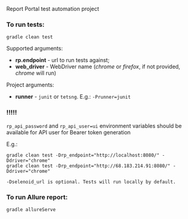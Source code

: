 Report Portal test automation project

### To run tests:

`gradle clean test`

Supported arguments:

* **rp.endpoint** - url to run tests against;
* **web_driver** - WebDriver name (_chrome_ or _firefox_, if not provided, _chrome_ will run)

Project arguments:
* **runner** - `junit` or `tetsng`. E.g.: `-Prunner=junit`
### !!!!!

`rp_api_password` and `rp_api_user=ui` environment variables should be available for API user for Bearer token generation

E.g.:

```shell
gradle clean test -Drp_endpoint="http://localhost:8080/" -Ddriver="chrome"
gradle clean test -Drp_endpoint="http://68.183.214.91:8080/" -Ddriver="chrome"

-Dselenoid_url is optional. Tests will run locally by default.
```

### To run Allure report:

```shell
gradle allureServe
```
